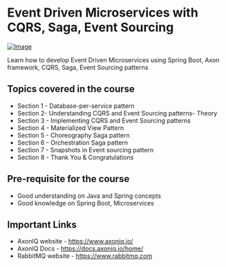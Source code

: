 # Event Driven Microservices with CQRS, Saga, Event Sourcing

[![Image](https://github.com/eazybytes/event-driven-microservices/blob/3.3.4/edm.png "Event Driven Microservices with CQRS, Saga, Event Sourcing")](https://www.udemy.com/course/event-driven-microservices-with-cqrs-saga-event-sourcing/?referralCode=C1C67F2C2F541C8F2B96)

Learn how to develop Event Driven Microservices using Spring Boot, Axon framework, CQRS, Saga, Event Sourcing patterns

## Topics covered in the course
* Section 1 - Database-per-service pattern
* Section 2- Understanding CQRS and Event Sourcing patterns- Theory
* Section 3 - Implementing CQRS and Event Sourcing patterns
* Section 4 - Materialized View Pattern
* Section 5 - Choreography Saga pattern
* Section 6 - Orchestration Saga pattern
* Section 7 - Snapshots in Event sourcing pattern
* Section 8 - Thank You & Congratulations

## Pre-requisite for the course
- Good understanding on Java and Spring concepts
- Good knowledge on Spring Boot, Microservices

## Important Links
- AxonIQ website - https://www.axoniq.io/
- AxonIQ Docs - https://docs.axoniq.io/home/
- RabbitMQ website - https://www.rabbitmq.com

